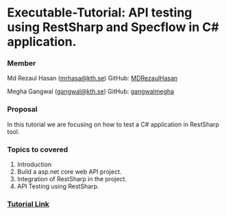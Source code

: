 # Executable-Tutorial: API testing using RestSharp and Specflow in C# application.

### Member

Md Rezaul Hasan (mrhasa@kth.se)
GitHub: [MDRezaulHasan](https://github.com/MDRezaulHasan/)

Megha Gangwal (gangwal@kth.se)
GitHub: [gangwalmegha](https://github.com/gangwalmegha/)

### Proposal

In this tutorial we are focusing on how to test a C# application in RestSharp tool. 

### Topics to covered

1. Introduction
2. Build a asp.net core web API project. 
3. Integration of RestSharp in the project.
4. API Testing using RestSharp.

### [Tutorial Link](https://github.com/user/repo/blob/branch/other_file.md)

